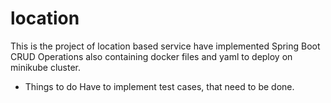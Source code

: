 # location
This is the project of location based service have implemented Spring Boot CRUD Operations also containing docker files and yaml to deploy on minikube cluster.

- Things to do 
Have to implement test cases, that need to be done. 
